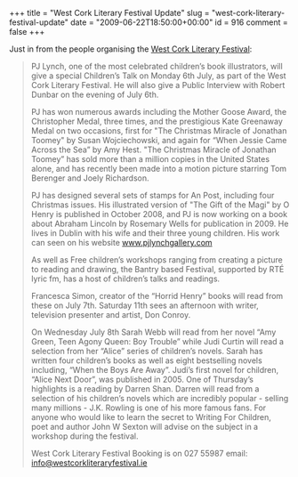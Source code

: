 +++
title = "West Cork Literary Festival Update"
slug = "west-cork-literary-festival-update"
date = "2009-06-22T18:50:00+00:00"
id = 916
comment = false
+++

Just in from the people organising the [West Cork Literary Festival](http://westcorkliteraryfestival.ie/index.php?section=1):
> PJ Lynch, one of the most celebrated children’s book illustrators, will give a special Children’s Talk on Monday 6th July, as part of the West Cork Literary Festival. He will also give a Public Interview with Robert Dunbar on the evening of July 6th.
> 
> PJ has won numerous awards including the Mother Goose Award, the Christopher Medal, three times, and the prestigious Kate Greenaway Medal on two occasions, first for "The Christmas Miracle of Jonathan Toomey" by Susan Wojciechowski, and again for “When Jessie Came Across the Sea” by Amy Hest. "The Christmas Miracle of Jonathan Toomey” has sold more than a million copies in the United States alone, and has recently been made into a motion picture starring Tom Berenger and Joely Richardson.
> 
> PJ has designed several sets of stamps for An Post, including four Christmas issues. His illustrated version of "The Gift of the Magi" by O Henry is published in October 2008, and PJ is now working on a book about Abraham Lincoln by Rosemary Wells for publication in 2009\. He lives in Dublin with his wife and their three young children. His work can seen on his website www.pjlynchgallery.com
> 
> As well as Free children’s workshops ranging from creating a picture to reading and drawing, the Bantry based Festival, supported by RTÉ lyric fm, has a host of children’s talks and readings.
> 
> Francesca Simon, creator of the “Horrid Henry” books will read from these on July 7th. Saturday 11th sees an afternoon with writer, television presenter and artist, Don Conroy.
> 
> On Wednesday July 8th Sarah Webb will read from her novel “Amy Green, Teen Agony Queen: Boy Trouble” while Judi Curtin will read a selection from her “Alice” series of children’s novels. Sarah has written four children’s books as well as eight bestselling novels including, “When the Boys Are Away”. Judi’s first novel for children, “Alice Next Door”, was published in 2005\. One of Thursday’s highlights is a reading by Darren Shan. Darren will read from a selection of his children’s novels which are incredibly popular - selling many millions - J.K. Rowling is one of his more famous fans. For anyone who would like to learn the secret to Writing For Children, poet and author John W Sexton will advise on the subject in a workshop during the festival.
> 
> West Cork Literary Festival Booking is on 027 55987 email: info@westcorkliteraryfestival.ie
